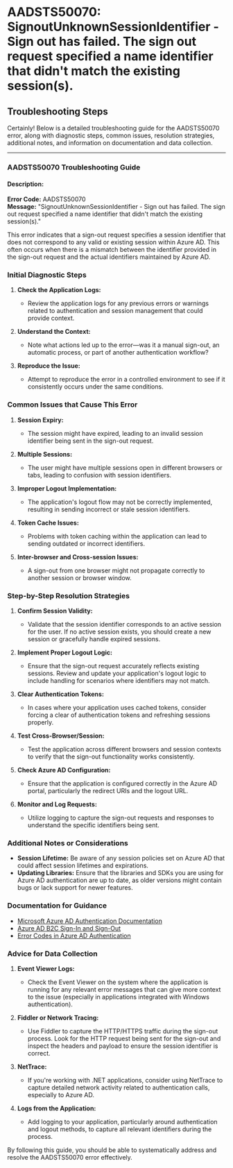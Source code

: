 # AADSTS50070: SignoutUnknownSessionIdentifier - Sign out has failed. The sign out request specified a name identifier that didn't match the existing session(s).


## Troubleshooting Steps
Certainly! Below is a detailed troubleshooting guide for the AADSTS50070 error, along with diagnostic steps, common issues, resolution strategies, additional notes, and information on documentation and data collection.

---

### AADSTS50070 Troubleshooting Guide

#### Description:
**Error Code:** AADSTS50070  
**Message:** "SignoutUnknownSessionIdentifier - Sign out has failed. The sign out request specified a name identifier that didn't match the existing session(s)."

This error indicates that a sign-out request specifies a session identifier that does not correspond to any valid or existing session within Azure AD. This often occurs when there is a mismatch between the identifier provided in the sign-out request and the actual identifiers maintained by Azure AD.

### Initial Diagnostic Steps

1. **Check the Application Logs:**
   - Review the application logs for any previous errors or warnings related to authentication and session management that could provide context.

2. **Understand the Context:**
   - Note what actions led up to the error—was it a manual sign-out, an automatic process, or part of another authentication workflow?

3. **Reproduce the Issue:**
   - Attempt to reproduce the error in a controlled environment to see if it consistently occurs under the same conditions.

### Common Issues that Cause This Error

1. **Session Expiry:**
   - The session might have expired, leading to an invalid session identifier being sent in the sign-out request.

2. **Multiple Sessions:**
   - The user might have multiple sessions open in different browsers or tabs, leading to confusion with session identifiers.

3. **Improper Logout Implementation:**
   - The application's logout flow may not be correctly implemented, resulting in sending incorrect or stale session identifiers.

4. **Token Cache Issues:**
   - Problems with token caching within the application can lead to sending outdated or incorrect identifiers.

5. **Inter-browser and Cross-session Issues:**
   - A sign-out from one browser might not propagate correctly to another session or browser window.

### Step-by-Step Resolution Strategies

1. **Confirm Session Validity:**
   - Validate that the session identifier corresponds to an active session for the user. If no active session exists, you should create a new session or gracefully handle expired sessions.

2. **Implement Proper Logout Logic:**
   - Ensure that the sign-out request accurately reflects existing sessions. Review and update your application's logout logic to include handling for scenarios where identifiers may not match.

3. **Clear Authentication Tokens:**
   - In cases where your application uses cached tokens, consider forcing a clear of authentication tokens and refreshing sessions properly.

4. **Test Cross-Browser/Session:**
   - Test the application across different browsers and session contexts to verify that the sign-out functionality works consistently.

5. **Check Azure AD Configuration:**
   - Ensure that the application is configured correctly in the Azure AD portal, particularly the redirect URIs and the logout URL.

6. **Monitor and Log Requests:**
   - Utilize logging to capture the sign-out requests and responses to understand the specific identifiers being sent.

### Additional Notes or Considerations

- **Session Lifetime:** Be aware of any session policies set on Azure AD that could affect session lifetimes and expirations.
- **Updating Libraries:** Ensure that the libraries and SDKs you are using for Azure AD authentication are up to date, as older versions might contain bugs or lack support for newer features.

### Documentation for Guidance

- [Microsoft Azure AD Authentication Documentation](https://docs.microsoft.com/en-us/azure/active-directory/develop/)
- [Azure AD B2C Sign-In and Sign-Out](https://docs.microsoft.com/en-us/azure/active-directory-b2c/overview)
- [Error Codes in Azure AD Authentication](https://docs.microsoft.com/en-us/azure/active-directory/develop/reference-aadsts-error-codes)

### Advice for Data Collection

1. **Event Viewer Logs:**
   - Check the Event Viewer on the system where the application is running for any relevant error messages that can give more context to the issue (especially in applications integrated with Windows authentication).

2. **Fiddler or Network Tracing:**
   - Use Fiddler to capture the HTTP/HTTPS traffic during the sign-out process. Look for the HTTP request being sent for the sign-out and inspect the headers and payload to ensure the session identifier is correct.

3. **NetTrace:**
   - If you're working with .NET applications, consider using NetTrace to capture detailed network activity related to authentication calls, especially to Azure AD.

4. **Logs from the Application:**
   - Add logging to your application, particularly around authentication and logout methods, to capture all relevant identifiers during the process.

By following this guide, you should be able to systematically address and resolve the AADSTS50070 error effectively.